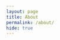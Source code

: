 ```yaml
---
layout: page
title: About
permalink: /about/
hide: true
---
```


<html lang="en">
<head>
    <meta charset="UTF-8">
    <title>Rainbow Text</title>
    <style>
        @keyframes rainbow {
            0% { color: red; }
            14% { color: orange; }
            28% { color: yellow; }
            42% { color: green; }
            57% { color: blue; }
            71% { color: indigo; }
            85% { color: violet; }
            100% { color: red; }
        }

        .rainbow-text {
            font-size: 24px;
            font-weight: bold;
            animation: rainbow 3s infinite;
            animation-timing-function: ease-in-out;
        }
    </style>
</head>
<body>

<p class="rainbow-text">About me!</p>
</body>
</html>

